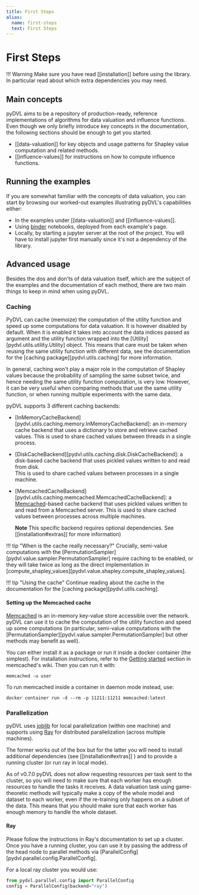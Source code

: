 ```yaml
---
title: First Steps
alias: 
  name: first-steps
  text: First Steps
---
```


# First Steps

!!! Warning
    Make sure you have read [[installation]] before using the library. 
    In particular read about which extra dependencies you may need.

## Main concepts

pyDVL aims to be a repository of production-ready, reference implementations of
algorithms for data valuation and influence functions. Even though we only
briefly introduce key concepts in the documentation, the following sections 
should be enough to get you started.

* [[data-valuation]] for key objects and usage patterns for Shapley value
  computation and related methods.
* [[influence-values]] for instructions on how to compute influence functions.

## Running the examples

If you are somewhat familiar with the concepts of data valuation, you can start
by browsing our worked-out examples illustrating pyDVL's capabilities either:

- In the examples under [[data-valuation]] and [[influence-values]].
- Using [binder](https://mybinder.org/) notebooks, deployed from each
  example's page.
- Locally, by starting a jupyter server at the root of the project. You will
  have to install jupyter first manually since it's not a dependency of the
  library.

## Advanced usage

Besides the dos and don'ts of data valuation itself, which are the subject of
the examples and the documentation of each method, there are two main things to
keep in mind when using pyDVL.

### Caching

PyDVL can cache (memoize) the computation of the utility function
and speed up some computations for data valuation.
It is however disabled by default.
When it is enabled it takes into account the data indices passed as argument
and the utility function wrapped into the
[Utility][pydvl.utils.utility.Utility] object. This means that
care must be taken when reusing the same utility function with different data,
see the documentation for the [caching package][pydvl.utils.caching] for more
information.

In general, caching won't play a major role in the computation of Shapley values
because the probability of sampling the same subset twice, and hence needing
the same utility function computation, is very low. However, it can be very
useful when comparing methods that use the same utility function, or when
running multiple experiments with the same data.

pyDVL supports 3 different caching backends:

- [InMemoryCacheBackend][pydvl.utils.caching.memory.InMemoryCacheBackend]:
  an in-memory cache backend that uses a dictionary to store and retrieve
  cached values. This is used to share cached values between threads
  in a single process.
- [DiskCacheBackend][pydvl.utils.caching.disk.DiskCacheBackend]:
  a disk-based cache backend that uses pickled values written to and read from disk.  
  This is used to share cached values between processes in a single machine.
- [MemcachedCacheBackend][pydvl.utils.caching.memcached.MemcachedCacheBackend]:
  a [Memcached](https://memcached.org/)-based cache backend that uses pickled values written to
  and read from a Memcached server. This is used to share cached values
  between processes across multiple machines.

  **Note** This specific backend requires optional dependencies.
  See [[installation#extras]] for more information)

!!! tip "When is the cache really necessary?"
    Crucially, semi-value computations with the
    [PermutationSampler][pydvl.value.sampler.PermutationSampler] require caching
    to be enabled, or they will take twice as long as the direct implementation
    in [compute_shapley_values][pydvl.value.shapley.compute_shapley_values].

!!! tip "Using the cache"
    Continue reading about the cache in the documentation
    for the [caching package][pydvl.utils.caching].

#### Setting up the Memcached cache

[Memcached](https://memcached.org/) is an in-memory key-value store accessible
over the network. pyDVL can use it to cache the computation of the utility function
and speed up some computations (in particular, semi-value computations with the
[PermutationSampler][pydvl.value.sampler.PermutationSampler] but other methods
may benefit as well).

You can either install it as a package or run it inside a docker container (the
simplest). For installation instructions, refer to the [Getting
started](https://github.com/memcached/memcached/wiki#getting-started) section in
memcached's wiki. Then you can run it with:

```shell
memcached -u user
```

To run memcached inside a container in daemon mode instead, use:

```shell
docker container run -d --rm -p 11211:11211 memcached:latest
```

### Parallelization

pyDVL uses [joblib](https://joblib.readthedocs.io/en/latest/) for local
parallelization (within one machine) and supports using
[Ray](https://ray.io) for distributed parallelization (across multiple machines).

The former works out of the box but for the latter you will need to install
additional dependencies (see [[installation#extras]] )
and to provide a running cluster (or run ray in local mode).

As of v0.7.0 pyDVL does not allow requesting resources per task sent to the
cluster, so you will need to make sure that each worker has enough resources to
handle the tasks it receives. A data valuation task using game-theoretic methods
will typically make a copy of the whole model and dataset to each worker, even
if the re-training only happens on a subset of the data. This means that you
should make sure that each worker has enough memory to handle the whole dataset.

#### Ray

Please follow the instructions in Ray's documentation to set up a cluster.
Once you have a running cluster, you can use it by passing the address
of the head node to parallel methods via [ParallelConfig][pydvl.parallel.config.ParallelConfig].

For a local ray cluster you would use:

```python
from pydvl.parallel.config import ParallelConfig
config = ParallelConfig(backend="ray") 
```
